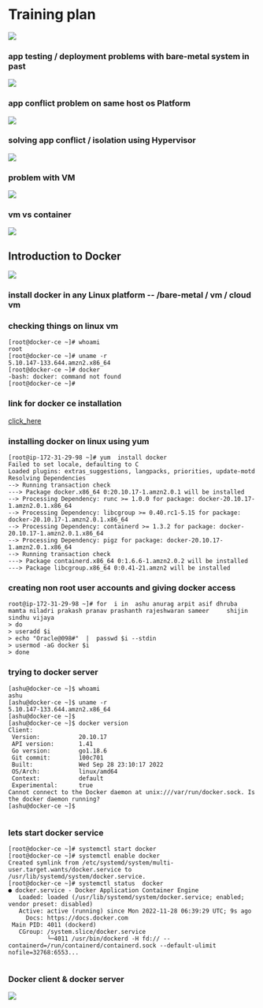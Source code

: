 # Training plan 

<img src="plan.png">

### app testing / deployment problems with bare-metal system in past 

<img src="bare.png">

### app conflict problem on same host os Platform 

<img src="appc.png">

### solving app conflict / isolation using Hypervisor 

<img src="hy.png">

### problem with VM 

<img src="vmprob.png">

### vm vs container 

<img src="crevsvm.png">

## Introduction to Docker 

<img src="docker.png">

### install docker in any Linux platform -- /bare-metal / vm / cloud vm 

### checking things on linux vm 

```
[root@docker-ce ~]# whoami
root
[root@docker-ce ~]# uname -r
5.10.147-133.644.amzn2.x86_64
[root@docker-ce ~]# docker 
-bash: docker: command not found
[root@docker-ce ~]# 

```

### link for docker ce installation 

[click_here](https://docs.docker.com/engine/install/)

### installing docker on linux using yum 

```
[root@ip-172-31-29-98 ~]# yum  install docker 
Failed to set locale, defaulting to C
Loaded plugins: extras_suggestions, langpacks, priorities, update-motd
Resolving Dependencies
--> Running transaction check
---> Package docker.x86_64 0:20.10.17-1.amzn2.0.1 will be installed
--> Processing Dependency: runc >= 1.0.0 for package: docker-20.10.17-1.amzn2.0.1.x86_64
--> Processing Dependency: libcgroup >= 0.40.rc1-5.15 for package: docker-20.10.17-1.amzn2.0.1.x86_64
--> Processing Dependency: containerd >= 1.3.2 for package: docker-20.10.17-1.amzn2.0.1.x86_64
--> Processing Dependency: pigz for package: docker-20.10.17-1.amzn2.0.1.x86_64
--> Running transaction check
---> Package containerd.x86_64 0:1.6.6-1.amzn2.0.2 will be installed
---> Package libcgroup.x86_64 0:0.41-21.amzn2 will be installed

```

### creating non root user accounts and giving docker access 

```
root@ip-172-31-29-98 ~]# for  i in  ashu anurag arpit asif dhruba mamta niladri prakash pranav prashanth rajeshwaran sameer     shijin sindhu vijaya 
> do
> useradd $i
> echo "Oracle@098#"  |  passwd $i --stdin 
> usermod -aG docker $i
> done 
```

### trying to docker server 

```
[ashu@docker-ce ~]$ whoami
ashu
[ashu@docker-ce ~]$ uname -r
5.10.147-133.644.amzn2.x86_64
[ashu@docker-ce ~]$ 
[ashu@docker-ce ~]$ docker version 
Client:
 Version:           20.10.17
 API version:       1.41
 Go version:        go1.18.6
 Git commit:        100c701
 Built:             Wed Sep 28 23:10:17 2022
 OS/Arch:           linux/amd64
 Context:           default
 Experimental:      true
Cannot connect to the Docker daemon at unix:///var/run/docker.sock. Is the docker daemon running?
[ashu@docker-ce ~]$ 


```

### lets start docker service 

```
[root@docker-ce ~]# systemctl start docker 
[root@docker-ce ~]# systemctl enable docker 
Created symlink from /etc/systemd/system/multi-user.target.wants/docker.service to /usr/lib/systemd/system/docker.service.
[root@docker-ce ~]# systemctl status  docker 
● docker.service - Docker Application Container Engine
   Loaded: loaded (/usr/lib/systemd/system/docker.service; enabled; vendor preset: disabled)
   Active: active (running) since Mon 2022-11-28 06:39:29 UTC; 9s ago
     Docs: https://docs.docker.com
 Main PID: 4011 (dockerd)
   CGroup: /system.slice/docker.service
           └─4011 /usr/bin/dockerd -H fd:// --containerd=/run/containerd/containerd.sock --default-ulimit nofile=32768:6553...


```

### Docker client & docker server 

<img src="clis.png">



